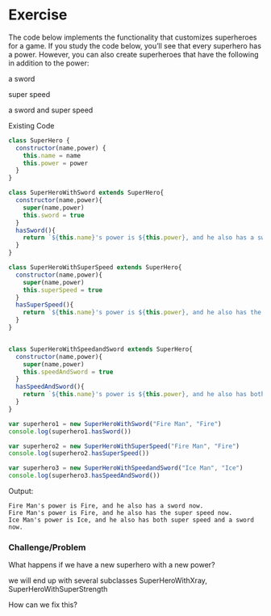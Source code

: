 # Exercise
The code below implements the functionality that customizes superheroes
for a game. If you study the code below, you’ll see that every superhero has a
power. However, you can also create superheroes that have the following in
addition to the power:

a sword

super speed

a sword and super speed

Existing Code

```js
class SuperHero {
  constructor(name,power) {
    this.name = name
    this.power = power
  }
}

class SuperHeroWithSword extends SuperHero{
  constructor(name,power){
    super(name,power)
    this.sword = true
  }
  hasSword(){
    return `${this.name}'s power is ${this.power}, and he also has a sword now.`
  }
}

class SuperHeroWithSuperSpeed extends SuperHero{
  constructor(name,power){
    super(name,power)
    this.superSpeed = true
  }
  hasSuperSpeed(){
    return `${this.name}'s power is ${this.power}, and he also has the super speed now.`
  }
}


class SuperHeroWithSpeedandSword extends SuperHero{
  constructor(name,power){
    super(name,power)
    this.speedAndSword = true
  }
  hasSpeedAndSword(){
    return `${this.name}'s power is ${this.power}, and he also has both super speed and a sword now.`
  }
}

var superhero1 = new SuperHeroWithSword("Fire Man", "Fire")
console.log(superhero1.hasSword())

var superhero2 = new SuperHeroWithSuperSpeed("Fire Man", "Fire")
console.log(superhero2.hasSuperSpeed())

var superhero3 = new SuperHeroWithSpeedandSword("Ice Man", "Ice")
console.log(superhero3.hasSpeedAndSword())

```

Output:

```
Fire Man's power is Fire, and he also has a sword now.
Fire Man's power is Fire, and he also has the super speed now.
Ice Man's power is Ice, and he also has both super speed and a sword now.
```

### Challenge/Problem

What happens if we have a new superhero with a new power?

we will end up with several subclasses SuperHeroWithXray, SuperHeroWithSuperStrength

How can we fix this?


